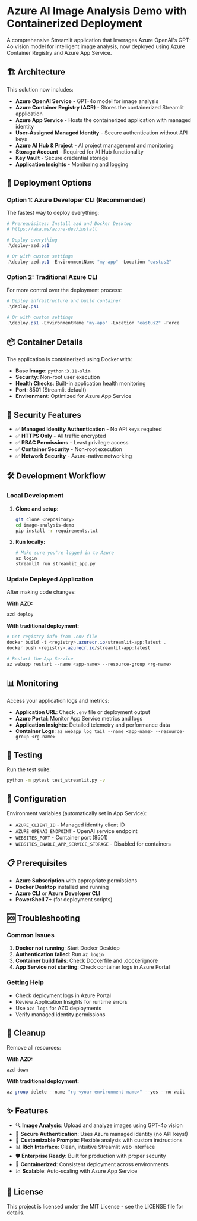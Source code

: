 # Azure AI Image Analysis Demo with Containerized Deployment

A comprehensive Streamlit application that leverages Azure OpenAI's GPT-4o vision model for intelligent image analysis, now deployed using Azure Container Registry and Azure App Service.

## 🏗️ Architecture

This solution now includes:

- **Azure OpenAI Service** - GPT-4o model for image analysis
- **Azure Container Registry (ACR)** - Stores the containerized Streamlit application
- **Azure App Service** - Hosts the containerized application with managed identity
- **User-Assigned Managed Identity** - Secure authentication without API keys
- **Azure AI Hub & Project** - AI project management and monitoring
- **Storage Account** - Required for AI Hub functionality
- **Key Vault** - Secure credential storage
- **Application Insights** - Monitoring and logging

## 🚀 Deployment Options

### Option 1: Azure Developer CLI (Recommended)

The fastest way to deploy everything:

```powershell
# Prerequisites: Install azd and Docker Desktop
# https://aka.ms/azure-dev/install

# Deploy everything
.\deploy-azd.ps1

# Or with custom settings
.\deploy-azd.ps1 -EnvironmentName "my-app" -Location "eastus2"
```

### Option 2: Traditional Azure CLI

For more control over the deployment process:

```powershell
# Deploy infrastructure and build container
.\deploy.ps1

# Or with custom settings
.\deploy.ps1 -EnvironmentName "my-app" -Location "eastus2" -Force
```

## 📦 Container Details

The application is containerized using Docker with:

- **Base Image**: `python:3.11-slim`
- **Security**: Non-root user execution
- **Health Checks**: Built-in application health monitoring
- **Port**: 8501 (Streamlit default)
- **Environment**: Optimized for Azure App Service

## 🔐 Security Features

- ✅ **Managed Identity Authentication** - No API keys required
- ✅ **HTTPS Only** - All traffic encrypted
- ✅ **RBAC Permissions** - Least privilege access
- ✅ **Container Security** - Non-root execution
- ✅ **Network Security** - Azure-native networking

## 🛠️ Development Workflow

### Local Development

1. **Clone and setup:**
   ```bash
   git clone <repository>
   cd image-analysis-demo
   pip install -r requirements.txt
   ```

2. **Run locally:**
   ```bash
   # Make sure you're logged in to Azure
   az login
   streamlit run streamlit_app.py
   ```

### Update Deployed Application

After making code changes:

**With AZD:**
```powershell
azd deploy
```

**With traditional deployment:**
```powershell
# Get registry info from .env file
docker build -t <registry>.azurecr.io/streamlit-app:latest .
docker push <registry>.azurecr.io/streamlit-app:latest

# Restart the App Service
az webapp restart --name <app-name> --resource-group <rg-name>
```

## 📊 Monitoring

Access your application logs and metrics:

- **Application URL**: Check `.env` file or deployment output
- **Azure Portal**: Monitor App Service metrics and logs
- **Application Insights**: Detailed telemetry and performance data
- **Container Logs**: `az webapp log tail --name <app-name> --resource-group <rg-name>`

## 🧪 Testing

Run the test suite:

```bash
python -m pytest test_streamlit.py -v
```

## 🔧 Configuration

Environment variables (automatically set in App Service):

- `AZURE_CLIENT_ID` - Managed identity client ID
- `AZURE_OPENAI_ENDPOINT` - OpenAI service endpoint
- `WEBSITES_PORT` - Container port (8501)
- `WEBSITES_ENABLE_APP_SERVICE_STORAGE` - Disabled for containers

## 📋 Prerequisites

- **Azure Subscription** with appropriate permissions
- **Docker Desktop** installed and running
- **Azure CLI** or **Azure Developer CLI**
- **PowerShell 7+** (for deployment scripts)

## 🆘 Troubleshooting

### Common Issues

1. **Docker not running**: Start Docker Desktop
2. **Authentication failed**: Run `az login`
3. **Container build fails**: Check Dockerfile and .dockerignore
4. **App Service not starting**: Check container logs in Azure Portal

### Getting Help

- Check deployment logs in Azure Portal
- Review Application Insights for runtime errors
- Use `azd logs` for AZD deployments
- Verify managed identity permissions

## 🧹 Cleanup

Remove all resources:

**With AZD:**
```powershell
azd down
```

**With traditional deployment:**
```powershell
az group delete --name "rg-<your-environment-name>" --yes --no-wait
```

## ✨ Features

- 🔍 **Image Analysis**: Upload and analyze images using GPT-4o vision
- 🔐 **Secure Authentication**: Uses Azure managed identity (no API keys!)
- 🎯 **Customizable Prompts**: Flexible analysis with custom instructions
- 📊 **Rich Interface**: Clean, intuitive Streamlit web interface
- 🛡️ **Enterprise Ready**: Built for production with proper security
- 🐳 **Containerized**: Consistent deployment across environments
- 📈 **Scalable**: Auto-scaling with Azure App Service

## 📄 License

This project is licensed under the MIT License - see the LICENSE file for details.

